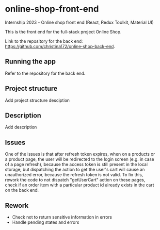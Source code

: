 # online-shop-front-end
Internship 2023 - Online shop front end (React, Redux Toolkit, Material UI)

This is the front end for the full-stack project Online Shop.

Link to the repository for the back end: https://github.com/christina172/online-shop-back-end.

## Running the app

Refer to the repository for the back end.

## Project structure

Add project structure desciption

## Description

Add description

## Issues

One of the issues is that after refresh token expires, when on a products or a product page, the user will be redirected to the login screen (e.g. in case of a page refresh), because the access token is still present in the local storage, but dispatching the action to get the user's cart will cause an unauthorized error, because the refresh token is not valid. To fix this, rework the code to not dispatch "getUserCart" action on these pages, check if an order item with a particular product id already exists in the cart on the back end.

## Rework

- Check not to return sensitive information in errors
- Handle pending states and errors

